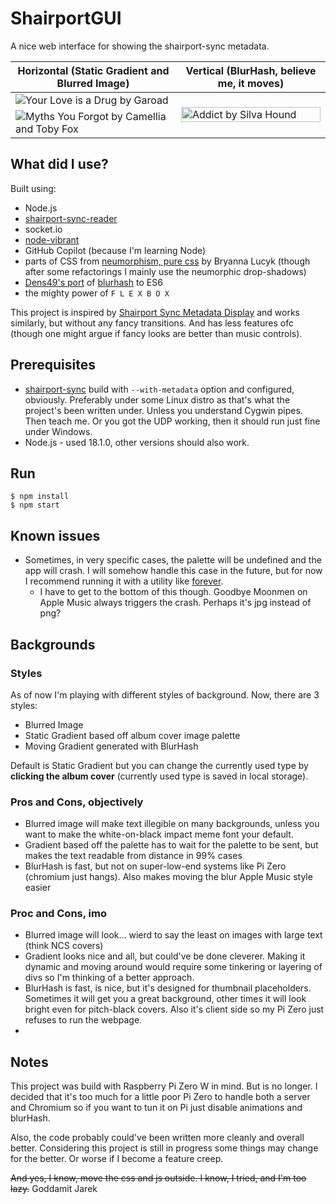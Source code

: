 # ShairportGUI

A nice web interface for showing the shairport-sync metadata.

<table>
  <thead>
    <tr>
      <th>Horizontal (Static Gradient and Blurred Image)</th>
      <th>Vertical (BlurHash, believe me, it moves)</th>
    </tr>
  </thead>
  <tbody>
    <tr>
      <td>
        <image alt="Your Love is a Drug by Garoad" src="img/Screen1.png">
      </td>
      <td rowspan="2">
        <image alt="Addict by Silva Hound" src="img/Screen3.png" height="100%">
      </td>
    </tr>
    <tr>
      <td>
        <image alt="Myths You Forgot by Camellia and Toby Fox" src="img/Screen2.png">
      </td>
    </tr>
  </tbody>
</table>

## What did I use?

Built using:

-   Node.js
-   [shairport-sync-reader](https://www.npmjs.com/package/shairport-sync-reader)
-   socket.io
-   [node-vibrant](https://www.npmjs.com/package/node-vibrant)
-   GitHub Copilot (because I'm learning Node)
-   parts of CSS from [neumorphism, pure css](https://codepen.io/b-r-y/pen/wvrXdEd) by Bryanna Lucyk (though after some refactorings I mainly use the neumorphic drop-shadows)
-   [Dens49's port](https://github.com/Dens49/blurhash-js) of [blurhash](https://blurha.sh/) to ES6
-   the mighty power of `F L E X B O X`

This project is inspired by [Shairport Sync Metadata Display](https://github.com/AlainGourves/shairport-metadata-display) and works similarly, but without any fancy transitions. And has less features ofc (though one might argue if fancy looks are better than music controls).

## Prerequisites

-   [shairport-sync](https://github.com/mikebrady/shairport-sync) build with `--with-metadata` option and configured, obviously. Preferably under some Linux distro as that's what the project's been written under. Unless you understand Cygwin pipes. Then teach me. Or you got the UDP working, then it should run just fine under Windows.
-   Node.js - used 18.1.0, other versions should also work.

## Run

```
$ npm install
$ npm start
```

## Known issues

-   Sometimes, in very specific cases, the palette will be undefined and the app will crash. I will somehow handle this case in the future, but for now I recommend running it with a utility like [forever](https://www.npmjs.com/package/forever).
    -   I have to get to the bottom of this though. Goodbye Moonmen on Apple Music always triggers the crash. Perhaps it's jpg instead of png?

## Backgrounds
### Styles
As of now I'm playing with different styles of background. Now, there are 3 styles:
* Blurred Image
* Static Gradient based off album cover image palette
* Moving Gradient generated with BlurHash

Default is Static Gradient but you can change the currently used type by **clicking the album cover** (currently used type is saved in local storage).

### Pros and Cons, objectively
* Blurred image will make text illegible on many backgrounds, unless you want to make the white-on-black impact meme font your default.
* Gradient based off the palette has to wait for the palette to be sent, but makes the text readable from distance in 99% cases
* BlurHash is fast, but not on super-low-end systems like Pi Zero (chromium just hangs). Also makes moving the blur Apple Music style easier

### Proc and Cons, imo
* Blurred image will look... wierd to say the least on images with large text (think NCS covers)
* Gradient looks nice and all, but could've be done cleverer. Making it dynamic and moving around would require some tinkering or layering of divs so I'm thinking of a better approach.
* BlurHash is fast, is nice, but it's designed for thumbnail placeholders. Sometimes it will get you a great background, other times it will look bright even for pitch-black covers. Also it's client side so my Pi Zero just refuses to run the webpage.
* 
## Notes

This project was build with Raspberry Pi Zero W in mind. But is no longer. I decided that it's too much for a little poor Pi Zero to handle both a server and Chromium so if you want to tun it on Pi just disable animations and blurHash.

Also, the code probably could've been written more cleanly and overall better. Considering this project is still in progress some things may change for the better. Or worse if I become a feature creep.

~~And yes, I know, move the css and js outside. I know, I tried, and I'm too lazy.~~ Goddamit Jarek
